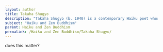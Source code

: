 ```yaml
---
layout: author
title: Takaha Shugyo
description: "Takaha Shugyo (b. 1940) is a contemporary Haiku poet whose works reflect Zen Buddhism and nature, often exploring the moments of silence and stillness."
subject: "Haiku and Zen Buddhism"
parent: Haiku and Zen Buddhism
permalink: /Haiku and Zen Buddhism/Takaha Shugyo/
---
```


does this matter?
